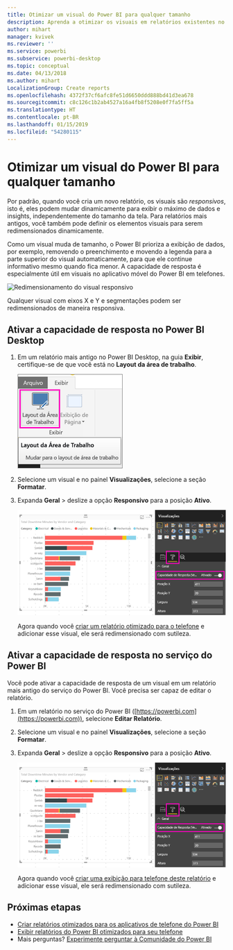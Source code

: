 ```yaml
---
title: Otimizar um visual do Power BI para qualquer tamanho
description: Aprenda a otimizar os visuais em relatórios existentes no Power BI Desktop e no serviço do Power BI para os aplicativos de telefone do Power BI.
author: mihart
manager: kvivek
ms.reviewer: ''
ms.service: powerbi
ms.subservice: powerbi-desktop
ms.topic: conceptual
ms.date: 04/13/2018
ms.author: mihart
LocalizationGroup: Create reports
ms.openlocfilehash: 4372f37cf6afc8fe51d6650ddd888bd41d3ea678
ms.sourcegitcommit: c8c126c1b2ab4527a16a4fb8f5208e0f7fa5ff5a
ms.translationtype: HT
ms.contentlocale: pt-BR
ms.lasthandoff: 01/15/2019
ms.locfileid: "54280115"
---
```

# <a name="optimize-a-power-bi-visual-for-any-size"></a>Otimizar um visual do Power BI para qualquer tamanho
Por padrão, quando você cria um novo relatório, os visuais são *responsivos*, isto é, eles podem mudar dinamicamente para exibir o máximo de dados e insights, independentemente do tamanho da tela. Para relatórios mais antigos, você também pode definir os elementos visuais para serem redimensionados dinamicamente.

Como um visual muda de tamanho, o Power BI prioriza a exibição de dados, por exemplo, removendo o preenchimento e movendo a legenda para a parte superior do visual automaticamente, para que ele continue informativo mesmo quando fica menor. A capacidade de resposta é especialmente útil em visuais no aplicativo móvel do Power BI em telefones.

![Redimensionamento do visual responsivo](media/desktop-create-responsive-visuals/power-bi-responsive-visual.gif)

Qualquer visual com eixos X e Y e segmentações podem ser redimensionados de maneira responsiva.

## <a name="turn-on-responsiveness-in-power-bi-desktop"></a>Ativar a capacidade de resposta no Power BI Desktop
1. Em um relatório mais antigo no Power BI Desktop, na guia **Exibir**, certifique-se de que você está no **Layout da área de trabalho**.
   
    ![Ícone de Layout da Área de Trabalho](media/desktop-create-responsive-visuals/power-bi-desktop-layout.png)
2. Selecione um visual e no painel **Visualizações**, selecione a seção **Formatar**.
3. Expanda **Geral** > deslize a opção **Responsivo** para a posição **Ativo**.
   
    ![Responsivo ativado](media/desktop-create-responsive-visuals/power-bi-turn-responsive-on.png)
   
     Agora quando você [criar um relatório otimizado para o telefone](../desktop-create-phone-report.md) e adicionar esse visual, ele será redimensionado com sutileza.

## <a name="turn-on-responsiveness-in-the-power-bi-service"></a>Ativar a capacidade de resposta no serviço do Power BI
Você pode ativar a capacidade de resposta de um visual em um relatório mais antigo do serviço do Power BI. Você precisa ser capaz de editar o relatório.

1. Em um relatório no serviço do Power BI ([https://powerbi.com](https://powerbi.com)), selecione **Editar Relatório**.
2. Selecione um visual e no painel **Visualizações**, selecione a seção **Formatar**.
3. Expanda **Geral** > deslize a opção **Responsivo** para a posição **Ativo**.
   
    ![Responsivo ativado](media/desktop-create-responsive-visuals/power-bi-turn-responsive-on.png)
   
     Agora quando você [criar uma exibição para telefone deste relatório](../desktop-create-phone-report.md) e adicionar esse visual, ele será redimensionado com sutileza.

## <a name="next-steps"></a>Próximas etapas
* [Criar relatórios otimizados para os aplicativos de telefone do Power BI](../desktop-create-phone-report.md)
* [Exibir relatórios do Power BI otimizados para seu telefone](../consumer/mobile/mobile-apps-view-phone-report.md)
* Mais perguntas? [Experimente perguntar à Comunidade do Power BI](http://community.powerbi.com/)

